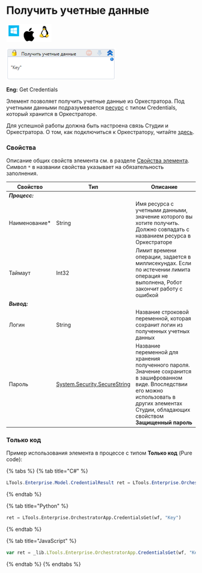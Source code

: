 # Получить учетные данные

![](<../../../../.gitbook/assets/image (100) (1) (1) (1) (1) (1) (1) (1) (1) (44).png>)

![](<../../../../.gitbook/assets/image (386).png>)

**Eng:** Get Credentials

Элемент позволяет получить учетные данные из Оркестратора. Под учетными данными подразумевается [ресурс](https://docs.primo-rpa.ru/primo-rpa/orchestrator/basics/assets) с типом Credentials, который хранится в Оркестраторе. 

Для успешной работы должна быть настроена связь Студии и Оркестратора. О том, как подключиться к Оркестратору, читайте [здесь](https://docs.primo-rpa.ru/primo-rpa/primo-studio/settings#orkestrator).

### Свойства
Описание общих свойств элемента см. в разделе [Свойства элемента](https://docs.primo-rpa.ru/primo-rpa/primo-studio/process/elements#svoistva-elementa).\
Символ `*` в названии свойства указывает на обязательность заполнения.

| Свойство       | Тип                                                                                                                    | Описание                                                                                                                                                                                               |
| -------------- | ---------------------------------------------------------------------------------------------------------------------- | ------------------------------------------------------------------------------------------------------- |
| _**Процесс:**_  |    |  |
| Наименование\* | String                                                                                                                 | Имя ресурса с учетными данными, значение которого вы хотите получить. Должно совпадать с названием ресурса в Оркестраторе       |
| Таймаут        | Int32                                                                                                                  | Лимит времени операции, задается в миллисекундах. Если по истечении лимита операция не выполнена, Робот закончит работу с ошибкой |
| _**Вывод:**_   |   |   |
| Логин          | String                                                                                                                 | Название строковой переменной, которая сохранит логин из полученных учетных данных   |
| Пароль         | [System.Security.SecureString](https://learn.microsoft.com/ru-Ru/dotnet/api/system.security.securestring?view=net-6.0) | Название переменной для хранения полученного пароля. Значение сохранится в зашифрованном виде. Впоследствии его можно использовать в других элементах Студии, обладающих свойством **Защищенный пароль**  |

### Только код
Пример использования элемента в процессе с типом **Только код** (Pure code):

{% tabs %}
{% tab title="C#" %}
```csharp
LTools.Enterprise.Model.CredentialResult ret = LTools.Enterprise.OrchestratorApp.CredentialsGet(wf, "Key");
```
{% endtab %}

{% tab title="Python" %}
```python
ret = LTools.Enterprise.OrchestratorApp.CredentialsGet(wf, "Key")
```
{% endtab %}

{% tab title="JavaScript" %}
```javascript
var ret = _lib.LTools.Enterprise.OrchestratorApp.CredentialsGet(wf, "Key");
```
{% endtab %}
{% endtabs %}
